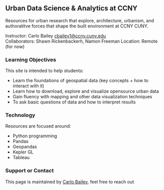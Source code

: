 ## Urban Data Science & Analytics at CCNY

Resources for urban research that explore, architecture, urbanism, and authoratitve forces that shape the built environment at CCNY CUNY.

Instructor: Carlo Bailey [cbailey1@ccny.cuny.edu](mailto:cbailey1@ccny.cuny.edu)  
Collaborators: Shawn Rickenbackerh, Namon Freeman 
Location: Remote (for now) 

### Learning Objectives

This site is intended to help students:

- Learn the foundations of geospatial data (key concepts + how to interact with it)
- Learn how to download, explore and visualize opensource urban data
- Gain fluency with mapping and other data visualization techniques
- To ask basic questions of data and how to interpret results

### Technology

Resources are focused around:
- Python programming
- Pandas
- Geopandas
- Kepler GL
- Tableau


### Support or Contact

This page is maintained by [Carlo Bailey](https://carlobailey.com/), feel free to reach out
